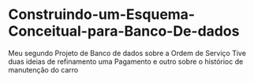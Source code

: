 # Construindo-um-Esquema-Conceitual-para-Banco-De-dados
Meu segundo Projeto de Banco de dados sobre a Ordem de Serviço
Tive duas ideias de refinamento uma Pagamento e outro sobre o histórioc de manutenção do carro
